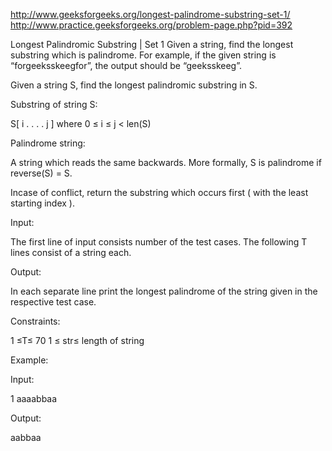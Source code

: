 http://www.geeksforgeeks.org/longest-palindrome-substring-set-1/
http://www.practice.geeksforgeeks.org/problem-page.php?pid=392

Longest Palindromic Substring | Set 1 Given a string, find the longest substring which is
palindrome. For example, if the given string is “forgeeksskeegfor”, the output should be
“geeksskeeg”.

Given a string S, find the longest palindromic substring in S.

Substring of string S:

S[ i . . . . j ] where 0 ≤ i ≤ j < len(S)

Palindrome string:

A string which reads the same backwards. More formally, S is palindrome if reverse(S) = S.

Incase of conflict, return the substring which occurs first ( with the least starting index ).

Input:

The first line of input consists number of the test cases. The following T lines consist of a string
each.

Output:

In each separate line print the longest palindrome of the string given in the respective test case.

Constraints:

1 ≤T≤ 70 1 ≤ str≤ length of string

Example:

Input:

1 aaaabbaa

Output:

aabbaa
